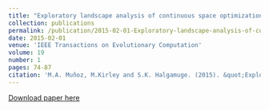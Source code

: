 ```yaml
---
title: "Exploratory landscape analysis of continuous space optimization problems using information content"
collection: publications
permalink: /publication/2015-02-01-Exploratory-landscape-analysis-of-continuous-space-optimization-problems-using-information-content.md
date: 2015-02-01
venue: 'IEEE Transactions on Evolutionary Computation'
volume: 19
number: 1
pages: 74-87
citation: 'M.A. Muñoz, M.Kirley and S.K. Halgamuge. (2015). &quot;Exploratory landscape analysis of continuous space optimization problems using information content.&quot; <i>IEEE Transactions on Evolutionary Computation</i>. 19(1)74-87.'
---
```

[Download paper here](http://academicpages.github.io/files/paper1.pdf)
